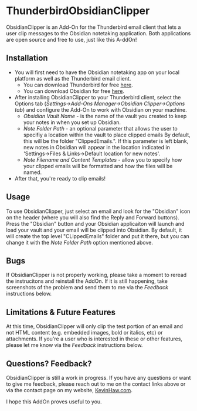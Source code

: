 # ThunderbirdObsidianClipper
ObsidianClipper is an Add-On for the Thunderbird email client that lets a user clip messages to the Obsidian notetaking application. Both applications are open source and free to use, just like this A-ddOn!

## Installation
- You will first need to have the Obsidian notetaking app on your local platform as well as the Thunderbird email client.
  - You can download Thunderbird for free [here](https://www.thunderbird.net/en-US/download/).
  - You can download Obsidian for free [here](https://obsidian.md/download).
- After installing ObsidianClipper to your Thunderbird client, select the Options tab (*Settings->Add-Ons Manager->Obsidian Clipper->Options tab*) and configure the Add-On to work with Obsidian on your machine.
  - *Obsidian Vault Name* - is the name of the vault you created to keep your notes in when you set up Obsidian.
  - *Note Folder Path* - an optional parameter that allows the user to specifiy a location within the
  vault to place clipped emails By default, this will be the folder "ClippedEmails.". If this parameter is left blank, new notes in Obsidian will appear
  in the location indicated in 'Settings->Files & Links->Default location for new notes'.
  - *Note Filename and Content Templates* - allow you to specify how your clipped emails will be formatted and how the files will be named.
- After that, you're ready to clip emails!

## Usage
To use ObsidianClipper, just select an email and look for the "Obsidian" icon on the header (where you will also find the Reply and Forward buttons). Press the "Obsidian" button and your Obsidian applicaiton will launch and load your vault and your email will be clipped into Obsidian. By default, it will create the top level "CLippedEmails" folder and put it there, but you can change it with the *Note Folder Path* option mentioned above.

## Bugs
If ObsidianClipper is not properly working, please take a moment to reread the instrucitons and reinstall the AddOn. If it is still happening, take screenshots of the problem and send them to me via the *Feedback* instructions below.

## Limitations & Future Features
At this time, ObsidianClipper will only clip the test portion of an email and not HTML content (e.g. embedded images, bold or italics, etc) or attachments. If you're a user who is interested in these or other features, please let me know via the *Feedback* instructions below.

## Questions? Feedback?
ObsidianClipper is still a work in progress. If you have any questions or want to give me feedback, please reach out to me on the contact links above or via the contact page on my website, [KevinHaw.com](http://www.kevinhaw.com).

I hope this AddOn proves useful to you.
